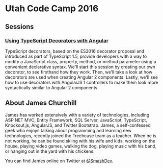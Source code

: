 
# Utah Code Camp 2016

## Sessions

### [Using TypeScript Decorators with Angular](https://github.com/smashdevcode/utah-code-camp-2016/tree/master/using-typescript-decorators-with-angular)

TypeScript decorators, based on the ES2016 decorator proposal and introduced as part of TypeScript 1.5, provide developers with a way to modify a JavaScript class, property, method, or method parameter using a convenient declarative syntax. We'll start this session by creating our own decorator, to see firsthand how they work. Then, we'll take a look at how decorators are used when creating Angular 2 components. Lastly, we'll see how to use decorators with AngularJS 1 controllers to make them look more syntactically similar to Angular 2 components.

## About James Churchill

James has worked extensively with a variety of technologies, including ASP.NET MVC, Entity Framework, SQL Server, JavaScript, TypeScript, Knockout.js, AngularJS, and Twitter Bootstrap. James, a self-confessed geek who enjoys talking about programming and learning new technologies, recently joined the Treehouse team as a teacher. When he is not working, he can be found skiing with his wife and kids, working on the house, playing video games, walking the dog, playing music with his band, or hanging out in the yard with his chickens.

You can find James online on Twitter at [@SmashDev](https://twitter.com/SmashDev).
